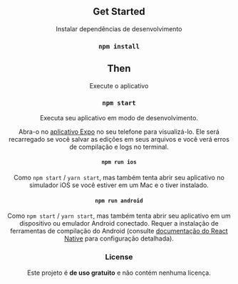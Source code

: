 <div align="center">
  

## Get Started
Instalar dependências de desenvolvimento

### `npm install`

## Then

Execute o aplicativo

### `npm start`

Executa seu aplicativo em modo de desenvolvimento.

Abra-o no [aplicativo Expo](https://expo.io) no seu telefone para visualizá-lo. Ele será recarregado se você salvar as edições em seus arquivos e você verá erros de compilação e logs no terminal.

#### `npm run ios`

Como `npm start` / `yarn start`, mas também tenta abrir seu aplicativo no simulador iOS se você estiver em um Mac e o tiver instalado.

#### `npm run android`

Como `npm start` / `yarn start`, mas também tenta abrir seu aplicativo em um dispositivo ou emulador Android conectado. Requer a instalação de ferramentas de compilação do Android (consulte [documentação do React Native](https://facebook.github.io/react-native/docs/getting-started.html) para configuração detalhada).

### License

Este projeto é **de uso gratuito** e não contém nenhuma licença.

